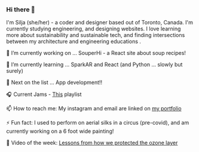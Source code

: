 ### Hi there 👋

I'm Silja (she/her) - a coder and designer based out of Toronto, Canada. I'm currently studying engineering, and designing websites. I love learning more about sustainability and sustainable tech, and finding intersections between my architecture and engineering educations . 


🔭 I’m currently working on ...  SouperHi - a React site about soup recipes!

🌱 I’m currently learning ...  SparkAR and React (and Python ... slowly but surely)

🧚 Next on the list ... App development!! 

🎧 Current Jams - <a href = "https://open.spotify.com/playlist/4YEU1ouKgP4HDPqoYOD2cm?si=7c81a3jBS4ikVmyL42lUJA"> This</a> playlist

📫 How to reach me: My instagram and email are linked on <a href = "https://www.siljawalenius.com/" > my portfolio </a>

⚡ Fun fact: I used to perform on aerial silks in a circus (pre-covid), and am currently working on a 6 foot wide painting! 

🌿 Video of the week: <a href = "https://www.youtube.com/watch?v=08z_xW-szwM" > Lessons from how we protected the ozone layer </a>
